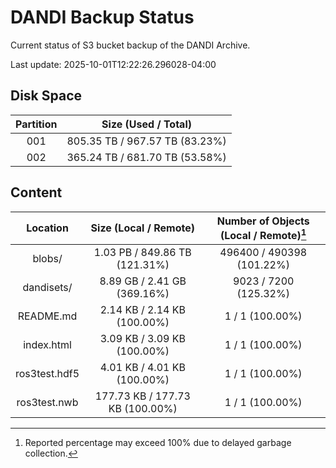 # DANDI Backup Status

Current status of S3 bucket backup of the DANDI Archive.

Last update: 2025-10-01T12:22:26.296028-04:00

## Disk Space

| Partition | Size (Used / Total)            |
| :---: | :----------------------------: |
| 001   | 805.35 TB / 967.57 TB (83.23%) |
| 002   | 365.24 TB / 681.70 TB (53.58%) |



## Content

| Location             | Size (Local / Remote)                    | Number of Objects (Local / Remote)[^1]   |
| :------------------: | :--------------------------------------: | :--------------------------------------: |
| blobs/               | 1.03 PB / 849.86 TB (121.31%)            | 496400 / 490398 (101.22%)                |
| dandisets/           | 8.89 GB / 2.41 GB (369.16%)              | 9023 / 7200 (125.32%)                    |
| README.md            | 2.14 KB / 2.14 KB (100.00%)              | 1 / 1 (100.00%)                          |
| index.html           | 3.09 KB / 3.09 KB (100.00%)              | 1 / 1 (100.00%)                          |
| ros3test.hdf5        | 4.01 KB / 4.01 KB (100.00%)              | 1 / 1 (100.00%)                          |
| ros3test.nwb         | 177.73 KB / 177.73 KB (100.00%)          | 1 / 1 (100.00%)                          |

[^1]: Reported percentage may exceed 100% due to delayed garbage collection.